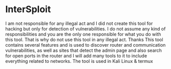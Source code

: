 # InterSploit
I am not responsible for any illegal act and I did not create this tool for hacking but only for detection of vulnerabilities.
I do not assume any kind of responsibilities and you are the only one responsible for what you do with this tool.
That is why do not use this tool in any illegal act. Thanks
This tool contains several features and is used to discover router and communication vulnerabilities, as well as sites that detect the admin page and also search for open ports in the router and I will add many tools to it to include everything related to networks.
The tool is used in Kali Linux & termux
